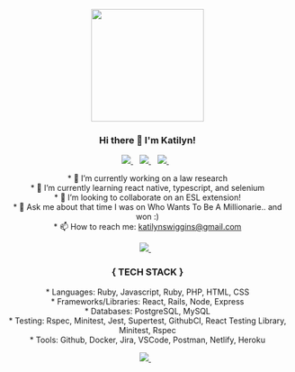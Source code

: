 <p align='center'>
<img align="center" src="https://user-images.githubusercontent.com/32716761/117317081-2faa2680-ae57-11eb-84f3-083bf1a8202f.png" height='200px'/>
</p>

<h3 align='center'>
  Hi there 👋 I'm Katilyn!
</h3>

<p align='center'>
<a href="https://www.linkedin.com/in/katilynwiggins/">
    <img src="https://img.shields.io/badge/linkedin-%230077B5.svg?&style=for-the-badge&logo=linkedin&logoColor=white" />
  </a>&nbsp;&nbsp;
 
 <a href="https://twitter.com/pinkishcreature">
    <img src="https://img.shields.io/badge/Twitter-1DA1F2?style=for-the-badge&logo=twitter&logoColor=white" />        
  </a>&nbsp;&nbsp;
  
 <a href="https://instagram.com/pinkishcreature">
    <img src="https://img.shields.io/badge/instagram-%23E4405F.svg?&style=for-the-badge&logo=instagram&logoColor=white" padding='none'/>        
  </a>&nbsp;&nbsp;
 </p> 


<p align='center'>
* 🔭 I’m currently working on a law research
<br>
* 🌱 I’m currently learning react native, typescript, and selenium
<br>
* 👯 I’m looking to collaborate on an ESL extension!
<br>
* 💬 Ask me about that time I was on Who Wants To Be A Millionarie.. and won :) 
<br>
  * 📫 How to reach me: <a href = "mailto: katilynswiggins@gmail.com">katilynswiggins@gmail.com</a>
</p>

 <p float="left" align="center">
<a href="https://github.com/anuraghazra/github-readme-stats">
  <img src="https://github-readme-stats.vercel.app/api?username=katilyn-wiggins&theme=solarized-light&count_private=true&show_icons=true&hide=stars,issues" with="40%" />
 </a>&nbsp;&nbsp;
  </p>

<h3 align='center'>{ TECH STACK }</h3> 
<p align="center"> 
* Languages: Ruby, Javascript, Ruby, PHP, HTML, CSS
</br>
* Frameworks/Libraries: React, Rails, Node, Express 
</br>
* Databases: PostgreSQL, MySQL
</br>
* Testing: Rspec, Minitest, Jest, Supertest, GithubCI, React Testing Library, Minitest, Rspec
</br>
* Tools: Github, Docker, Jira, VSCode, Postman, Netlify, Heroku
</p>

<p align="center">
<a href="https://github.com/katilyn-wiggins/github-readme-streak-stats">
  <img src="https://github-readme-streak-stats.herokuapp.com/?user=katilyn-wiggins&theme=solarized-light" />
 </a>&nbsp;&nbsp;
</p>




